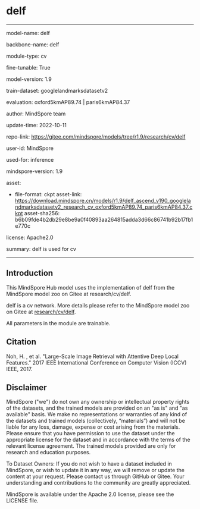 # delf

---

model-name: delf

backbone-name: delf

module-type: cv

fine-tunable: True

model-version: 1.9

train-dataset: googlelandmarksdatasetv2

evaluation: oxford5kmAP89.74 | paris6kmAP84.37

author: MindSpore team

update-time: 2022-10-11

repo-link: <https://gitee.com/mindspore/models/tree/r1.9/research/cv/delf>

user-id: MindSpore

used-for: inference

mindspore-version: 1.9

asset:

-
    file-format: ckpt
    asset-link: <https://download.mindspore.cn/models/r1.9/delf_ascend_v190_googlelandmarksdatasetv2_research_cv_oxford5kmAP89.74_paris6kmAP84.37.ckpt>
    asset-sha256: b6b09fde4b2db29e8be9a0f40893aa264815adda3d66c86741b92b17fb1e770c

license: Apache2.0

summary: delf is used for cv

---

## Introduction

This MindSpore Hub model uses the implementation of delf from the MindSpore model zoo on Gitee at research/cv/delf.

delf is a cv network. More details please refer to the MindSpore model zoo on Gitee at [research/cv/delf](https://gitee.com/mindspore/models/blob/r1.9/research/cv/delf/README_CN.md).

All parameters in the module are trainable.

## Citation

Noh, H. , et al. "Large-Scale Image Retrieval with Attentive Deep Local Features." 2017 IEEE International Conference on Computer Vision (ICCV) IEEE, 2017.

## Disclaimer

MindSpore ("we") do not own any ownership or intellectual property rights of the datasets, and the trained models are provided on an "as is" and "as available" basis. We make no representations or warranties of any kind of the datasets and trained models (collectively, “materials”) and will not be liable for any loss, damage, expense or cost arising from the materials. Please ensure that you have permission to use the dataset under the appropriate license for the dataset and in accordance with the terms of the relevant license agreement. The trained models provided are only for research and education purposes.

To Dataset Owners: If you do not wish to have a dataset included in MindSpore, or wish to update it in any way, we will remove or update the content at your request. Please contact us through GitHub or Gitee. Your understanding and contributions to the community are greatly appreciated.

MindSpore is available under the Apache 2.0 license, please see the LICENSE file.
